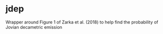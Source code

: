 # jdep
Wrapper around Figure 1 of Zarka et al. (2018) to help find the probability of Jovian decametric emission
